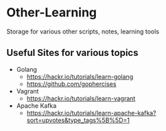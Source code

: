 # Other-Learning
Storage for various other scripts, notes, learning tools


## Useful Sites for various topics

- Golang
    - https://hackr.io/tutorials/learn-golang
    - https://github.com/gophercises
- Vagrant
    - https://hackr.io/tutorials/learn-vagrant
- Apache Kafka
    - https://hackr.io/tutorials/learn-apache-kafka?sort=upvotes&type_tags%5B%5D=1